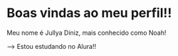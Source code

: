 # Boas vindas ao meu perfil!!

Meu nome é Jullya Diniz, mais conhecido como Noah!

--> Estou estudando no Alura!!
